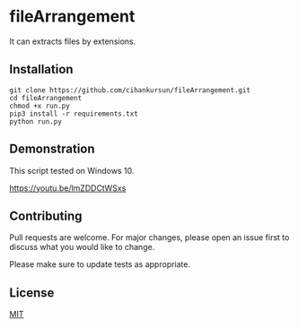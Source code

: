 # fileArrangement
It can extracts files by extensions.
## Installation
```
git clone https://github.com/cihankursun/fileArrangement.git
cd fileArrangement
chmod +x run.py
pip3 install -r requirements.txt
python run.py
```
## Demonstration
This script tested on Windows 10.

https://youtu.be/lmZDDCtWSxs
## Contributing
Pull requests are welcome. For major changes, please open an issue first to discuss what you would like to change.

Please make sure to update tests as appropriate.
## License
[MIT](https://choosealicense.com/licenses/mit/)
